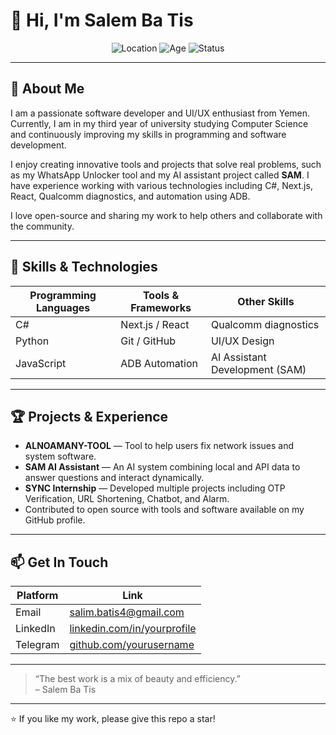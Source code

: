 # 👋 Hi, I'm Salem Ba Tis

<div align="center">
  <img src="https://img.shields.io/badge/Location-Yemen-red" alt="Location" />
  <img src="https://img.shields.io/badge/Age-20-blue" alt="Age" />
  <img src="https://img.shields.io/badge/Status-Active-green" alt="Status" />
</div>

---

## 🚀 About Me

I am a passionate software developer and UI/UX enthusiast from Yemen. Currently, I am in my third year of university studying Computer Science and continuously improving my skills in programming and software development.

I enjoy creating innovative tools and projects that solve real problems, such as my WhatsApp Unlocker tool and my AI assistant project called **SAM**. I have experience working with various technologies including C#, Next.js, React, Qualcomm diagnostics, and automation using ADB.

I love open-source and sharing my work to help others and collaborate with the community.

---

## 🔧 Skills & Technologies

| Programming Languages | Tools & Frameworks             | Other Skills                       |
|-----------------------|-------------------------------|----------------------------------|
| C#                    | Next.js / React                | Qualcomm diagnostics             |
| Python                | Git / GitHub                   | UI/UX Design                    |
| JavaScript            | ADB Automation                 | AI Assistant Development (SAM)  |

---

## 🏆 Projects & Experience

- **ALNOAMANY-TOOL** — Tool to help users fix network issues and system software.
- **SAM AI Assistant** — An AI system combining local and API data to answer questions and interact dynamically.  
- **SYNC Internship** — Developed multiple projects including OTP Verification, URL Shortening, Chatbot, and Alarm.  
- Contributed to open source with tools and software available on my GitHub profile.  

---

## 📫 Get In Touch

| Platform  | Link                                                  |
|-----------|-------------------------------------------------------|
| Email     | salim.batis4@gmail.com                                |
| LinkedIn  | [linkedin.com/in/yourprofile](https://www.linkedin.com/in/salem-ba-tis-026a80274/) |
| Telegram    | [github.com/yourusername](https://t.me/real_salim)         |

---

> “The best work is a mix of beauty and efficiency.”  
> – Salem Ba Tis

---

⭐️ If you like my work, please give this repo a star!

